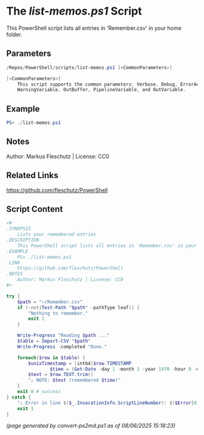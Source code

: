 The *list-memos.ps1* Script
===========================

This PowerShell script lists all entries in 'Remember.csv' in your home folder.

Parameters
----------
```powershell
/Repos/PowerShell/scripts/list-memos.ps1 [<CommonParameters>]

[<CommonParameters>]
    This script supports the common parameters: Verbose, Debug, ErrorAction, ErrorVariable, WarningAction, 
    WarningVariable, OutBuffer, PipelineVariable, and OutVariable.
```

Example
-------
```powershell
PS> ./list-memos.ps1

```

Notes
-----
Author: Markus Fleschutz | License: CC0

Related Links
-------------
https://github.com/fleschutz/PowerShell

Script Content
--------------
```powershell
<#
.SYNOPSIS
	Lists your remembered entries
.DESCRIPTION
	This PowerShell script lists all entries in 'Remember.csv' in your home folder.
.EXAMPLE
	PS> ./list-memos.ps1
.LINK
	https://github.com/fleschutz/PowerShell
.NOTES
	Author: Markus Fleschutz | License: CC0
#>

try {
	$path = "~/Remember.csv"
	if (-not(Test-Path "$path" -pathType leaf)) {
		"Nothing to remember."
		exit 1
	}

	Write-Progress "Reading $path ..."
	$table = Import-CSV "$path"
	Write-Progress -completed "Done."

	foreach($row in $table) {
  		$unixTimestamp = [int64]$row.TIMESTAMP
                $time = (Get-Date -day 1 -month 1 -year 1970 -hour 0 -minute 0 -second 0).AddSeconds($unixTimestamp)
		$text = $row.TEXT.trim()
		"⚠️ NOTE: $text (remembered $time)"
	}
	exit 0 # success
} catch {
	"⚠️ Error in line $($_.InvocationInfo.ScriptLineNumber): $($Error[0])"
	exit 1
}
```

*(page generated by convert-ps2md.ps1 as of 08/06/2025 15:18:23)*
